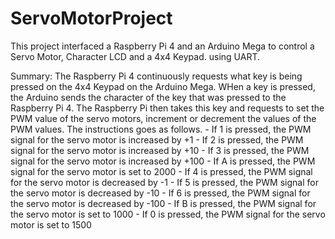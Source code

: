 # ServoMotorProject
This project interfaced a Raspberry Pi 4 and an Arduino Mega to control a Servo Motor, Character LCD and a 4x4 Keypad. using UART.

Summary: 
The Raspberry Pi 4 continuously requests what key is being pressed on the 4x4 Keypad on the Arduino Mega. WHen a key is pressed, the Arduino sends the character of the key that was pressed to the Raspberry Pi 4. The Raspberry Pi then takes this key and requests to set the PWM value of the servo motors, increment or decrement the values of the PWM values. The instructions goes as follows.
               - If 1 is pressed, the PWM signal for the servo motor is increased by +1
               - If 2 is pressed, the PWM signal for the servo motor is increased by +10
               - If 3 is pressed, the PWM signal for the servo motor is increased by +100 
               - If A is pressed, the PWM signal for the servo motor is set to 2000
               - If 4 is pressed, the PWM signal for the servo motor is decreased by -1
               - If 5 is pressed, the PWM signal for the servo motor is decreased by -10
               - If 6 is pressed, the PWM signal for the servo motor is decreased by -100
               - If B is pressed, the PWM signal for the servo motor is set to 1000
               - If 0 is pressed, the PWM signal for the servo motor is set to 1500
